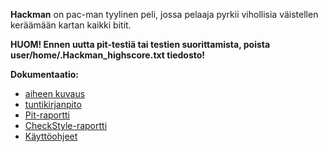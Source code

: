 **Hackman** on pac-man tyylinen peli, jossa pelaaja pyrkii vihollisia väistellen keräämään kartan kaikki bitit.


**HUOM! Ennen uutta pit-testiä tai testien suorittamista, poista user/home/.Hackman_highscore.txt tiedosto!**


**Dokumentaatio:** 


- [aiheen kuvaus](dokumentaatio/aiheenKuvausJaRakenne.md)
- [tuntikirjanpito](dokumentaatio/tuntikirjanpito.md)
- [Pit-raportti](https://htmlpreview.github.io/?https://github.com/Ouzii/Hackman/blob/master/dokumentaatio/Pit-raportti/201702232339/index.html)
- [CheckStyle-raportti](https://htmlpreview.github.io/?https://github.com/Ouzii/Hackman/blob/master/dokumentaatio/Checkstyle-raportti/site/checkstyle.html)
- [Käyttöohjeet](dokumentaatio/Käyttöohjeet.md)
